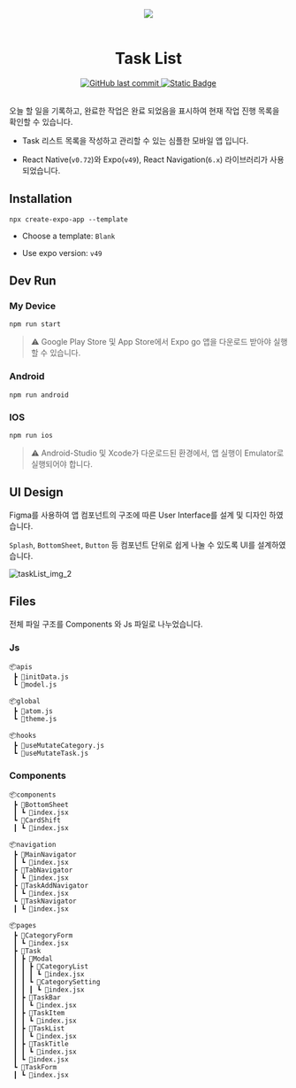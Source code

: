 <div align="center">
  <img src="https://github.com/hxxtae/task-list/assets/79623316/424d2b88-743f-490c-832d-9630b8af81dd" />
</div>

<br>

<div align="center">
  <h1>Task List</h1>
</div>

<div align="center">
  <a href="https://github.com/hxxtae/task-list/commits/main/">
    <img alt="GitHub last commit" src="https://img.shields.io/github/last-commit/hxxtae/task-list?style=for-the-badge&labelColor=%23111&color=%23fff" />
  </a>
  <a href="https://github.com/hxxtae/task-list">
    <img alt="Static Badge" src="https://img.shields.io/badge/TASK%20LIST-%20?style=for-the-badge&logo=github&labelColor=%23000&color=%23fff">
  </a>
</div>

<br>

오늘 할 일을 기록하고, 완료한 작업은 완료 되었음을 표시하여 현재 작업 진행 목록을 확인할 수 있습니다.

- Task 리스트 목록을 작성하고 관리할 수 있는 심플한 모바일 앱 입니다.

- React Native(`v0.72`)와 Expo(`v49`), React Navigation(`6.x`) 라이브러리가 사용되었습니다.

## Installation

```
npx create-expo-app --template
```

- Choose a template: `Blank`

- Use expo version: `v49`

## Dev Run

### My Device

```
npm run start
```

> ⚠️ Google Play Store 및 App Store에서 Expo go 앱을 다운로드 받아야 실행할 수 있습니다.

### Android

```
npm run android
```

### IOS
```
npm run ios
```

> ⚠️ Android-Studio 및 Xcode가 다운로드된 환경에서, 앱 실행이 Emulator로 실행되어야 합니다.

## UI Design

Figma를 사용하여 앱 컴포넌트의 구조에 따른 User Interface를 설계 및 디자인 하였습니다.

`Splash`, `BottomSheet`, `Button` 등 컴포넌트 단위로 쉽게 나눌 수 있도록 UI를 설계하였습니다.

![taskList_img_2](https://github.com/hxxtae/task-list/assets/79623316/5a2c4a80-bffc-4e90-a876-e26221bf70fd)

## Files

전체 파일 구조를 Components 와 Js 파일로 나누었습니다.

### Js

```
📦apis
 ┣ 📜initData.js
 ┗ 📜model.js

📦global
 ┣ 📜atom.js
 ┗ 📜theme.js

📦hooks
 ┣ 📜useMutateCategory.js
 ┗ 📜useMutateTask.js
```

### Components

```
📦components
 ┣ 📂BottomSheet
 ┃ ┗ 📜index.jsx
 ┗ 📂CardShift
 ┃ ┗ 📜index.jsx

📦navigation
 ┣ 📂MainNavigator
 ┃ ┗ 📜index.jsx
 ┣ 📂TabNavigator
 ┃ ┗ 📜index.jsx
 ┣ 📂TaskAddNavigator
 ┃ ┗ 📜index.jsx
 ┗ 📂TaskNavigator
 ┃ ┗ 📜index.jsx

📦pages
 ┣ 📂CategoryForm
 ┃ ┗ 📜index.jsx
 ┣ 📂Task
 ┃ ┣ 📂Modal
 ┃ ┃ ┣ 📂CategoryList
 ┃ ┃ ┃ ┗ 📜index.jsx
 ┃ ┃ ┗ 📂CategorySetting
 ┃ ┃ ┃ ┗ 📜index.jsx
 ┃ ┣ 📂TaskBar
 ┃ ┃ ┗ 📜index.jsx
 ┃ ┣ 📂TaskItem
 ┃ ┃ ┗ 📜index.jsx
 ┃ ┣ 📂TaskList
 ┃ ┃ ┗ 📜index.jsx
 ┃ ┣ 📂TaskTitle
 ┃ ┃ ┗ 📜index.jsx
 ┃ ┗ 📜index.jsx
 ┗ 📂TaskForm
 ┃ ┗ 📜index.jsx
```



